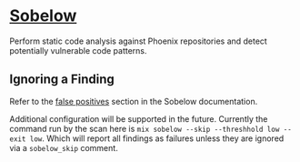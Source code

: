 # [Sobelow](https://github.com/nccgroup/sobelow)

Perform static code analysis against Phoenix repositories and detect potentially vulnerable code patterns.

## Ignoring a Finding
Refer to the [false positives](https://github.com/nccgroup/sobelow#false-positives) section in the Sobelow documentation.

Additional configuration will be supported in the future. Currently the command run by the scan here is `mix sobelow --skip --threshhold low --exit low`. Which will report all findings as failures unless they are ignored via a `sobelow_skip` comment.
